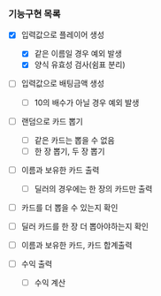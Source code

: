 ### 기능구현 목록
- [x] 입력값으로 플레이어 생성
    - [x] 같은 이름일 경우 예외 발생
    - [x] 양식 유효성 검사(쉼표 분리)
  
- [ ] 입력값으로 배팅금액 생성
    - [ ] 10의 배수가 아닐 경우 예외 발생
    
- [ ] 랜덤으로 카드 뽑기
    - [ ] 같은 카드는 뽑을 수 없음
    - [ ] 한 장 뽑기, 두 장 뽑기
    
- [ ] 이름과 보유한 카드 출력
    - [ ] 딜러의 경우에는 한 장의 카드만 출력
    
- [ ] 카드를 더 뽑을 수 있는지 확인
  
- [ ] 딜러 카드를 한 장 더 뽑아야하는지 확인
  
- [ ] 이름과 보유한 카드, 카드 합계출력 
  
- [ ] 수익 출력
    - [ ] 수익 계산
    

